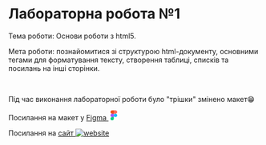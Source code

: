 <h1>Лабораторна робота №1</h1>
<p>Тема роботи: Основи роботи з html5.</p>
<p>Мета роботи: познайомитися зі структурою html-документу, основними тегами
для форматування тексту, створення таблиці, списків та посилань на інші
сторінки.</p>
<br>
<p>Під час виконання лабораторної роботи було "трішки" змінено макет😁</p>
<p>Посилання на макет у <a  target="_blank" href="https://www.figma.com/file/im26ayp4vinuc22bGS7qLU/Lab1?node-id=1%3A391" >Figma <img src="https://github.com/devicons/devicon/blob/master/icons/figma/figma-original.svg" alt="figma" width="20" height="20"/></a></p>
<p>Посилання на  <a href="[https://lizziss.github.io/WEB_LAB1/](https://lizziss.github.io/WEB_LAB1/)" target="_blank">сайт <img src="" alt="website" width="20" height="20"/></a></p>
